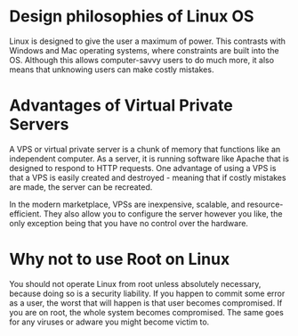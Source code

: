 # Design philosophies of Linux OS
Linux is designed to give the user a maximum of power. This contrasts with Windows and Mac operating systems, where constraints are built into the OS. Although this allows computer-savvy users to do much more, it also means that unknowing users can make costly mistakes.

# Advantages of Virtual Private Servers
A VPS or virtual private server is a chunk of memory that functions like an independent computer. As a server, it is running software like Apache that is designed to respond to HTTP requests. One advantage of using a VPS is that a VPS is easily created and destroyed - meaning that if costly mistakes are made, the server can be recreated. 

In the modern marketplace, VPSs are inexpensive, scalable, and resource-efficient. They also allow you to configure the server however you like, the only exception being that you have no control over the hardware.

# Why not to use Root on Linux
You should not operate Linux from root unless absolutely necessary, because doing so is a security liability. If you happen to commit some error as a user, the worst that will happen is that user becomes compromised. If you are on root, the whole system becomes compromised. The same goes for any viruses or adware you might become victim to.